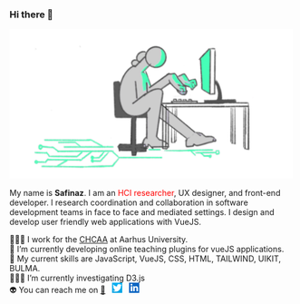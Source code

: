 ### Hi there 👋
<img width="500" src="https://raw.githubusercontent.com/safinazbg/safinazbg/main/alone.png"/>

My name is **Safinaz**. I am an <span style="color: red;">HCI researcher</span>, UX designer, and front-end developer. I research coordination and collaboration in software development teams in face to face and mediated settings. I design and develop user friendly web applications with VueJS. 

👩🏻‍💻  I work for the [CHCAA](https://chcaa.io) at Aarhus University.   
👾 I’m currently developing online teaching plugins for vueJS applications.  
🤖 My current skills are JavaScript, VueJS, CSS, HTML, TAILWIND, UIKIT, BULMA.  
🕵🏻‍♀ I’m currently investigating D3.js  
👽 You can reach me on [:email:](safinaz@cas.au.dk) &nbsp; [<img width="18" src="https://raw.githubusercontent.com/safinazbg/safinazbg/main/twitter.png">](https://twitter.com/sbuyukguzel) &nbsp; [<img width="18" src="https://raw.githubusercontent.com/safinazbg/safinazbg/main/linkedin.png">
](https://www.linkedin.com/in/safinaz-buyukguzel-680a10165/)


